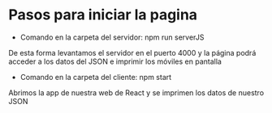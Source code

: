 # Pasos para iniciar la pagina

- Comando en la carpeta del servidor: npm run serverJS

De esta forma levantamos el servidor en el puerto 4000 y la página podrá acceder a los datos del JSON e imprimir los móviles en pantalla

- Comando en la carpeta del cliente: npm start

Abrimos la app de nuestra web de React y se imprimen los datos de nuestro JSON
